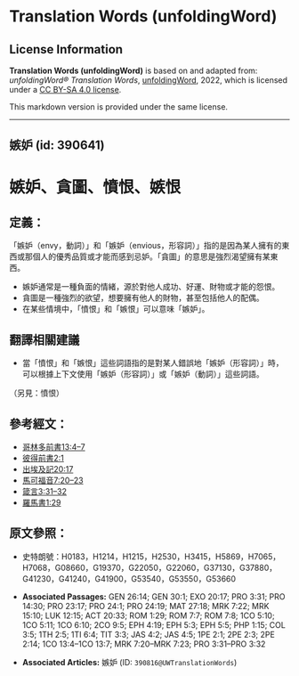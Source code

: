 # Translation Words (unfoldingWord)

## License Information

**Translation Words (unfoldingWord)** is based on and adapted from: _unfoldingWord® Translation Words_, [unfoldingWord](https://unfoldingword.org/utw), 2022, which is licensed under a [CC BY-SA 4.0 license](https://creativecommons.org/licenses/by-sa/4.0/legalcode.en).

This markdown version is provided under the same license.



--------------------------------

## 嫉妒 (id: 390641)

嫉妒、貪圖、憤恨、嫉恨
===========

定義：
---

「嫉妒（envy，動詞）」和「嫉妒（envious，形容詞）」指的是因為某人擁有的東西或那個人的優秀品質或才能而感到忌妒。「貪圖」的意思是強烈渴望擁有某東西。

* 嫉妒通常是一種負面的情緒，源於對他人成功、好運、財物或才能的怨恨。
* 貪圖是一種強烈的欲望，想要擁有他人的財物，甚至包括他人的配偶。
* 在某些情境中，「憤恨」和「嫉恨」可以意味「嫉妒」。

翻譯相關建議
------

* 當「憤恨」和「嫉恨」這些詞語指的是對某人錯誤地「嫉妒（形容詞）」時，可以根據上下文使用「嫉妒（形容詞）」或「嫉妒（動詞）」這些詞語。

（另見：憤恨）

參考經文：
-----

* [哥林多前書13:4–7](https://ref.ly/1Cor13:4-1Cor13:7)
* [彼得前書2:1](https://ref.ly/1Pet2:1)
* [出埃及記20:17](https://ref.ly/Exod20:17)
* [馬可福音7:20–23](https://ref.ly/Mark7:20-Mark7:23)
* [箴言3:31–32](https://ref.ly/Prov3:31-Prov3:32)
* [羅馬書1:29](https://ref.ly/Rom1:29)

原文參照：
-----

* 史特朗號：H0183，H1214，H1215，H2530，H3415，H5869，H7065，H7068，G08660，G19370，G22050，G22060，G37130，G37880，G41230，G41240，G41900，G53540，G53550，G53660

* **Associated Passages:** GEN 26:14; GEN 30:1; EXO 20:17; PRO 3:31; PRO 14:30; PRO 23:17; PRO 24:1; PRO 24:19; MAT 27:18; MRK 7:22; MRK 15:10; LUK 12:15; ACT 20:33; ROM 1:29; ROM 7:7; ROM 7:8; 1CO 5:10; 1CO 5:11; 1CO 6:10; 2CO 9:5; EPH 4:19; EPH 5:3; EPH 5:5; PHP 1:15; COL 3:5; 1TH 2:5; 1TI 6:4; TIT 3:3; JAS 4:2; JAS 4:5; 1PE 2:1; 2PE 2:3; 2PE 2:14; 1CO 13:4–1CO 13:7; MRK 7:20–MRK 7:23; PRO 3:31–PRO 3:32
* **Associated Articles:** 嫉妒 (ID: `390816@UWTranslationWords`)

